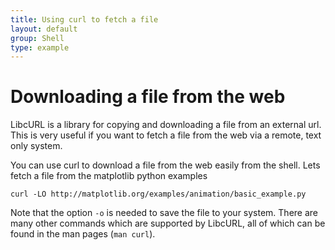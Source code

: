 ```yaml
---
title: Using curl to fetch a file
layout: default
group: Shell
type: example
---
```


# Downloading a file from the web

LibcURL is a library for copying and downloading a file from an external url.
This is very useful if you want to fetch a file from the web via a remote, text only system.

You can use curl to download a file from the web easily from the shell. 
Lets fetch a file from the matplotlib python examples

```
curl -LO http://matplotlib.org/examples/animation/basic_example.py
```

Note that the option `-o` is needed to save the file to your system. 
There are many other commands which are supported by LibcURL, all of which can be found in the man pages (`man curl`).
